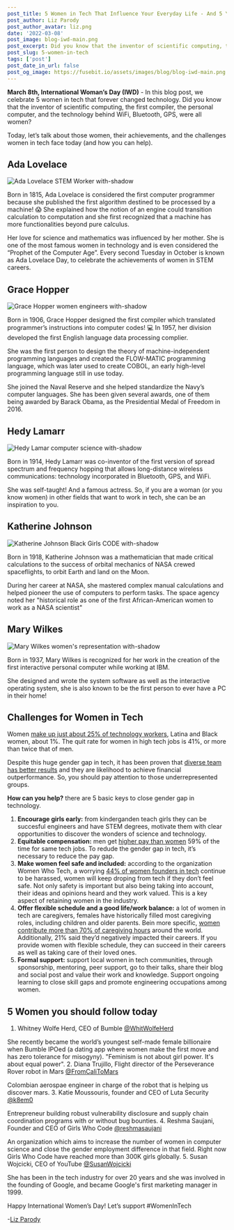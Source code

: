 ```yaml
---
post_title: 5 Women in Tech That Influence Your Everyday Life - And 5 You Should Follow Today
post_author: Liz Parody
post_author_avatar: liz.png
date: '2022-03-08'
post_image: blog-iwd-main.png
post_excerpt: Did you know that the inventor of scientific computing, the first compiler, the personal computer, and the technology behind WiFi, Bluetooth, GPS, were all women?
post_slug: 5-women-in-tech
tags: ['post']
post_date_in_url: false
post_og_image: https://fusebit.io/assets/images/blog/blog-iwd-main.png
---
```


**March 8th, International Woman’s Day (IWD)** - In this blog post, we celebrate 5 women in tech that forever changed technology. Did you know that the inventor of scientific computing, the first compiler, the personal computer, and the technology behind WiFi, Bluetooth, GPS, were all women?

Today, let’s talk about those women, their achievements, and the challenges women in tech face today (and how you can help).

## Ada Lovelace
![Ada Lovelace STEM Worker with-shadow](blog-iwd-ada-lovelace.png "Ada Lovelace STEM worker")

Born in 1815, Ada Lovelace is considered the first computer programmer because she published the first algorithm destined to be processed by a machine! 😱 She explained how the notion of an engine could transition calculation to computation and she first recognized that a machine has more functionalities beyond pure calculus. 

Her love for science and mathematics was influenced by her mother. She is one of the most famous women in technology and is even considered the “Prophet of the Computer Age”. Every second Tuesday in October is known as Ada Lovelace Day, to celebrate the achievements of women in STEM careers.

## Grace Hopper
![Grace Hopper women engineers with-shadow](blog-iwd-grace-hopper.png "Grace Hopper women engineers")

Born in 1906, Grace Hopper designed the first compiler which translated programmer’s instructions into computer codes! 💻 In 1957, her division developed the first English language data processing complier. 

She was the first person to design the theory of machine-independent programming languages and created the FLOW-MATIC programming language, which was later used to create COBOL, an early high-level programming language still in use today.

She joined the Naval Reserve and she helped standardize the Navy’s computer languages. She has been given several awards, one of them being awarded by Barack Obama, as the Presidential Medal of Freedom in 2016.

## Hedy Lamarr
![Hedy Lamar computer science with-shadow](blog-iwd-hedy-lamarr.png "Hedy Lamar computer science")

Born in 1914, Hedy Lamarr was co-inventor of the first version of spread spectrum and frequency hopping that allows long-distance wireless communications: technology incorporated in Bluetooth, GPS, and WiFi.

She was self-taught! And a famous actress. So, if you are a woman (or you know women) in other fields that want to work in tech, she can be an inspiration to you.

## Katherine Johnson
![Katherine Johnson Black Girls CODE with-shadow](blog-iwd-katherine-johnson.png "Katherine Johnson Black Girls CODE")

Born in 1918, Katherine Johnson was a mathematician that made critical calculations to the success of orbital mechanics of NASA crewed spaceflights, to orbit Earth and land on the Moon.

During her career at NASA, she mastered complex manual calculations and helped pioneer the use of computers to perform tasks. The space agency noted her "historical role as one of the first African-American women to work as a NASA scientist"

## Mary Wilkes
![Mary Wilkes women's representation with-shadow](blog-iwd-mary-wilkes.png "Mary Wilkes women's representation")

Born in 1937, Mary Wilkes is recognized for her work in the creation of the first interactive personal computer while working at IBM.

She designed and wrote the system software as well as the interactive operating system, she is also known to be the first person to ever have a PC in their home! 

## Challenges for Women in Tech

Women [make up just about 25% of technology workers](https://fortune.com/2021/09/15/women-in-tech-gender-gap-inclusion-mentorship), Latina and Black women, about 1%. The quit rate for women in high tech jobs is 41%, or more than twice that of men.

Despite this huge gender gap in tech, it has been proven that [diverse team has better results](https://www.mckinsey.com/featured-insights/diversity-and-inclusion/diversity-wins-how-inclusion-matters) and they are likelihood to achieve financial outperformance. So, you should pay attention to those underrepresented groups.

**How can you help?** there are 5 basic keys to close gender gap in technology.

1. **Encourage girls early:** from kinderganden teach girls they can be succesful engineers and have STEM degrees, motivate them with clear opportunities to discover the wonders of science and technology.
2. **Equitable compensation:** men get [higher pay than women](https://www.bloomberg.com/news/articles/2021-05-19/gender-pay-gap-in-tech-male-job-candidates-paid-3-higher-than-women) 59% of the time for same tech jobs. To redude the gender gap in tech, it’s necessary to reduce the pay gap.
3. **Make women feel safe and included:** according to the organization Women Who Tech, a worrying [44% of women founders in tech](https://womenwhotech.org/data-and-resources/state-women-tech-and-startups) continue to be harassed, women will keep droping from tech if they don’t feel safe. Not only safety is important but also being taking into account, their ideas and opinions heard and they work valued. This is a key aspect of retaining women in the industry.
4. **Offer flexible schedule and a good life/work balance:** a lot of women in tech are caregivers, females have historically filled most caregiving roles, including children and older parents. Bein more specific, [women contribute more than 70% of caregiving hours](https://www.techopedia.com/5-ways-to-support-women-in-your-tech-company/2/34500) around the world. Additionally, 21% said they’d negatively impacted their careers. If you provide women with flexible schedule, they can succeed in their careers as well as taking care of their loved ones. 
5. **Formal support:** support local women in tech communities, through sponsorship, mentoring, peer support, go to their talks, share their blog and social post and value their work and knowledge. Support ongoing learning to close skill gaps and promote engineering occupations among women.

## 5 Women you should follow today

1. Whitney Wolfe Herd, CEO of Bumble [@WhitWolfeHerd](https://twitter.com/WhitWolfeHerd)

She recently became the world’s youngest self-made female billionaire when Bumble IPOed (a dating app where women make the first move and has zero tolerance for misogyny). "Feminism is not about girl power. It's about equal power".
2. Diana Trujillo, Flight director of the Perseverance Rover robot in Mars [@FromCaliToMars](https://twitter.com/FromCaliToMars)

Colombian aerospae engineer in charge of the robot that is helping us discover mars.
3. Katie Moussouris, founder and CEO of Luta Security [@k8em0](https://twitter.com/k8em0)

Entrepreneur building robust vulnerability disclosure and supply chain coordination programs with or without bug bounties.
4. Reshma Saujani, Founder and CEO of Girls Who Code [@reshmasaujani](https://twitter.com/reshmasaujani)

An organization which aims to increase the number of women in computer science and close the gender employment difference in that field. Right now Girls Who Code have reached more than 300K girls globally.
5. Susan Wojcicki, CEO of YouTube [@SusanWojcicki](https://twitter.com/SusanWojcicki)

She has been in the tech industry for over 20 years and she was involved in the founding of Google, and became Google's first marketing manager in 1999.

Happy International Women’s Day! Let’s support #WomenInTech

-[Liz Parody](https://twitter.com/lizparody23)